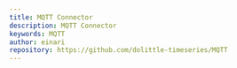 ```yaml
---
title: MQTT Connector
description: MQTT Connector
keywords: MQTT
author: einari
repository: https://github.com/dolittle-timeseries/MQTT
---
```

